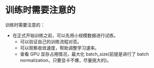 # 训练时需要注意的

训练时需要注意的：

- 在正式开始训练之前，可以先用小规模数据进行试练。
  - 可以验证自己的训练流程对否。
  - 可以观察收敛速度，帮助调整学习速率。
  - 查看 GPU 显存占用情况，最大化 batch_size(前提是进行了 batch normalization，只要显卡不爆，尽量挑大的)。

